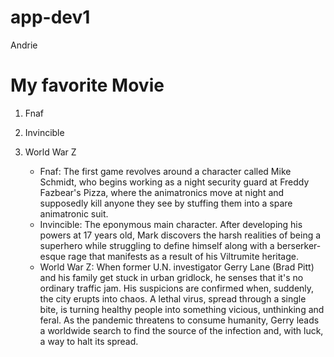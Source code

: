 # app-dev1
Andrie
# My favorite Movie
1. Fnaf
2. Invincible
3. World War Z
   
   - Fnaf: The first game revolves around a character called Mike Schmidt, who begins working as a night security guard at Freddy Fazbear's Pizza, where the animatronics move at night and supposedly kill anyone they see by stuffing them into a spare animatronic suit.
   - Invincible: The eponymous main character. After developing his powers at 17 years old, Mark discovers the harsh realities of being a superhero while struggling to define himself along with a berserker-esque rage that manifests as a result of his Viltrumite heritage.
   - World War Z: When former U.N. investigator Gerry Lane (Brad Pitt) and his family get stuck in urban gridlock, he senses that it's no ordinary traffic jam. His suspicions are confirmed when, suddenly, the city erupts into chaos. A lethal virus, spread through a single bite, is turning healthy people into something vicious, unthinking and feral. As the pandemic threatens to consume humanity, Gerry leads a worldwide search to find the source of the infection and, with luck, a way to halt its spread.
